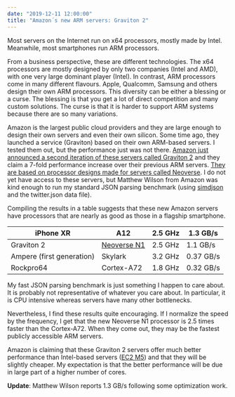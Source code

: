 ```yaml
---
date: "2019-12-11 12:00:00"
title: "Amazon´s new ARM servers: Graviton 2"
---
```




Most servers on the Internet run on x64 processors, mostly made by Intel. Meanwhile, most smartphones run ARM processors.

From a business perspective, these are different technologies. The x64 processors are mostly designed by only two companies (Intel and AMD), with one very large dominant player (Intel). In contrast, ARM processors come in many different flavours. Apple, Qualcomm, Samsung and others design their own ARM processors. This diversity can be either a blessing or a curse. The blessing is that you get a lot of direct competition and many custom solutions. The curse is that it is harder to support ARM systems because there are so many variations.

Amazon is the largest public cloud providers and they are large enough to design their own servers and even their own silicon. Some time ago, they launched a service (Graviton) based on their own ARM-based servers. I tested them out, but the performance just was not there. [Amazon just announced a second iteration of these servers called Graviton 2](https://aws.amazon.com/about-aws/whats-new/2019/12/announcing-new-amazon-ec2-m6g-c6g-and-r6g-instances-powered-by-next-generation-arm-based-aws-graviton2-processors/) and they claim a 7-fold performance increase over their previous ARM servers. [They are based on processor designs made for servers called Neoverse](https://en.wikipedia.org/wiki/Arm_Holdings#Arm_Neoverse_infrastructure). I do not yet have access to these servers, but Matthew Wilson from Amazon was kind enough to run my standard JSON parsing benchmark (using [simdjson](https://github.com/lemire/simdjson/) and the twitter.json data file).

Compiling the results in a table suggests that these new Amazon servers have processors that are nearly as good as those in a flagship smartphone. 

iPhone XR                |A12                      |2.5 GHz                  |1.3 GB/s                 |
-------------------------|-------------------------|-------------------------|-------------------------|
Graviton 2               |[Neoverse N1](https://fuse.wikichip.org/news/2075/arm-launches-new-neoverse-n1-and-e1-server-cores/2/) |2.5 GHz                  |1.1 GB/s                 |
Ampere (first generation)  |Skylark                  |3.2 GHz                  |0.37 GB/s                |
Rockpro64                |Cortex-A72               |1.8 GHz                  |0.32 GB/s                |


My fast JSON parsing benchmark is just something I happen to care about. It is probably not representative of whatever you care about. In particular, it is CPU intensive whereas servers have many other bottlenecks.

Nevertheless, I find these results quite encouraging. If I normalize the speed by the frequency, I get that the new Neoverse N1 processor is 2.5 times faster than the Cortex-A72. When they come out, they may be the fastest publicly accessible ARM servers. 

Amazon is claiming that these Graviton 2 servers offer much better performance than Intel-based servers ([EC2 M5](https://aws.amazon.com/ec2/instance-types/m5/)) and that they will be slightly cheaper. My expectation is that the better performance will be due in large part of a higher number of cores.

__Update__: Matthew Wilson reports 1.3 GB/s following some optimization work.

